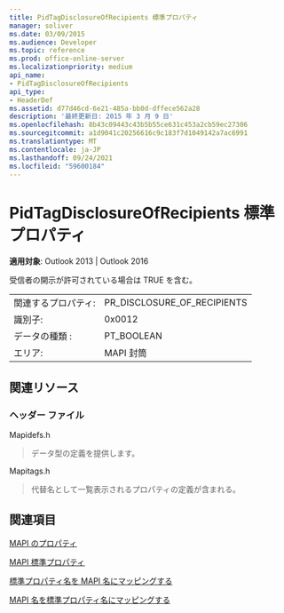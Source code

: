 ```yaml
---
title: PidTagDisclosureOfRecipients 標準プロパティ
manager: soliver
ms.date: 03/09/2015
ms.audience: Developer
ms.topic: reference
ms.prod: office-online-server
ms.localizationpriority: medium
api_name:
- PidTagDisclosureOfRecipients
api_type:
- HeaderDef
ms.assetid: d77d46cd-6e21-485a-bb0d-dffece562a28
description: '最終更新日: 2015 年 3 月 9 日'
ms.openlocfilehash: 8b43c09443c43b5b55ce631c453a2cb59ec27306
ms.sourcegitcommit: a1d9041c20256616c9c183f7d1049142a7ac6991
ms.translationtype: MT
ms.contentlocale: ja-JP
ms.lasthandoff: 09/24/2021
ms.locfileid: "59600184"
---
```

# <a name="pidtagdisclosureofrecipients-canonical-property"></a>PidTagDisclosureOfRecipients 標準プロパティ

  
  
**適用対象**: Outlook 2013 | Outlook 2016 
  
受信者の開示が許可されている場合は TRUE を含む。
  
|||
|:-----|:-----|
|関連するプロパティ:  <br/> |PR_DISCLOSURE_OF_RECIPIENTS  <br/> |
|識別子:  <br/> |0x0012  <br/> |
|データの種類 :   <br/> |PT_BOOLEAN  <br/> |
|エリア:  <br/> |MAPI 封筒  <br/> |
   
## <a name="related-resources"></a>関連リソース

### <a name="header-files"></a>ヘッダー ファイル

Mapidefs.h
  
> データ型の定義を提供します。
    
Mapitags.h
  
> 代替名として一覧表示されるプロパティの定義が含まれる。
    
## <a name="see-also"></a>関連項目



[MAPI のプロパティ](mapi-properties.md)
  
[MAPI 標準プロパティ](mapi-canonical-properties.md)
  
[標準プロパティ名を MAPI 名にマッピングする](mapping-canonical-property-names-to-mapi-names.md)
  
[MAPI 名を標準プロパティ名にマッピングする](mapping-mapi-names-to-canonical-property-names.md)


